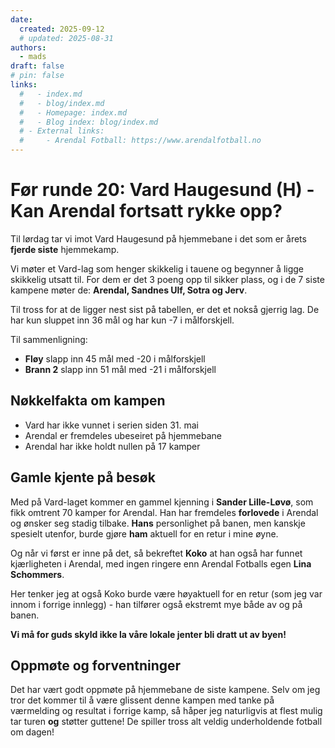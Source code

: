 ```yaml
---
date:
  created: 2025-09-12
  # updated: 2025-08-31
authors:
  - mads
draft: false
# pin: false
links:
  #   - index.md
  #   - blog/index.md
  #   - Homepage: index.md
  #   - Blog index: blog/index.md
  # - External links:
  #     - Arendal Fotball: https://www.arendalfotball.no
---
```


# Før runde 20: Vard Haugesund (H) - Kan Arendal fortsatt rykke opp?

Til lørdag tar vi imot Vard Haugesund på hjemmebane i det som er årets **fjerde siste** hjemmekamp.

Vi møter et Vard-lag som henger skikkelig i tauene og begynner å ligge skikkelig utsatt til. For dem er det 3 poeng opp til sikker plass, og i de 7 siste kampene møter de: **Arendal, Sandnes Ulf, Sotra og Jerv**.

Til tross for at de ligger nest sist på tabellen, er det et nokså gjerrig lag. De har kun sluppet inn 36 mål og har kun -7 i målforskjell.

Til sammenligning:

- **Fløy** slapp inn 45 mål med -20 i målforskjell
- **Brann 2** slapp inn 51 mål med -21 i målforskjell

## Nøkkelfakta om kampen

- Vard har ikke vunnet i serien siden 31. mai
- Arendal er fremdeles ubeseiret på hjemmebane
- Arendal har ikke holdt nullen på 17 kamper

## Gamle kjente på besøk

Med på Vard-laget kommer en gammel kjenning i **Sander Lille-Løvø**, som fikk omtrent 70 kamper for Arendal. Han har fremdeles **forlovede** i Arendal og ønsker seg stadig tilbake. **Hans** personlighet på banen, men kanskje spesielt utenfor, burde gjøre **ham** aktuell for en retur i mine øyne.

Og når vi først er inne på det, så bekreftet **Koko** at han også har funnet kjærligheten i Arendal, med ingen ringere enn Arendal Fotballs egen **Lina Schommers**.

Her tenker jeg at også Koko burde være høyaktuell for en retur (som jeg var innom i forrige innlegg) - han tilfører også ekstremt mye både av og på banen.

**Vi må for guds skyld ikke la våre lokale jenter bli dratt ut av byen!**

## Oppmøte og forventninger

Det har vært godt oppmøte på hjemmebane de siste kampene. Selv om jeg tror det kommer til å være glissent denne kampen med tanke på værmelding og resultat i forrige kamp, så håper jeg naturligvis at flest mulig tar turen **og** støtter guttene! De spiller tross alt veldig underholdende fotball om dagen!
